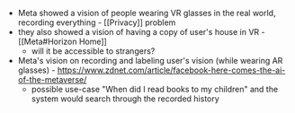 - Meta showed a vision of people wearing VR glasses in the real world, recording everything - [[Privacy]] problem
- they also showed a vision of having a copy of user's house in VR - [[Meta#Horizon Home]]
	- will it be accessible to strangers?
- Meta's vision on recording and labeling user's vision (while wearing AR glasses) - https://www.zdnet.com/article/facebook-here-comes-the-ai-of-the-metaverse/
	- possible use-case "When did I read books to my children" and the system would search through the recorded history
